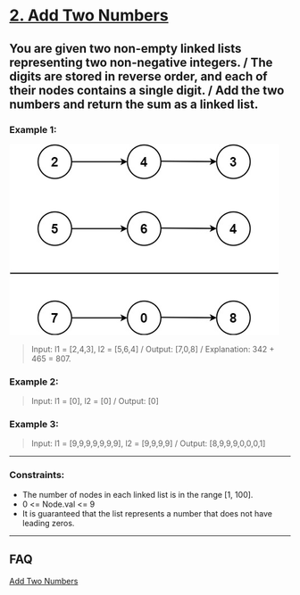 # [2. Add Two Numbers](https://leetcode.com/problems/add-two-numbers/description/)

You are given two non-empty linked lists representing two non-negative integers. /
The digits are stored in reverse order, and each of their nodes contains a single digit. /
Add the two numbers and return the sum as a linked list.
---

### Example 1:

![img.png](img.png)

> Input: l1 = [2,4,3], l2 = [5,6,4] /
> Output: [7,0,8] /
> Explanation: 342 + 465 = 807.

### Example 2:

> Input: l1 = [0], l2 = [0] /
> Output: [0]

### Example 3:

> Input: l1 = [9,9,9,9,9,9,9], l2 = [9,9,9,9] /
> Output: [8,9,9,9,0,0,0,1]

___

### Constraints:

* The number of nodes in each linked list is in the range [1, 100].
* 0 <= Node.val <= 9
* It is guaranteed that the list represents a number that does not have leading zeros.

---

## FAQ

[Add Two Numbers](https://redquark.org/leetcode/0002-add-two-numbers/)